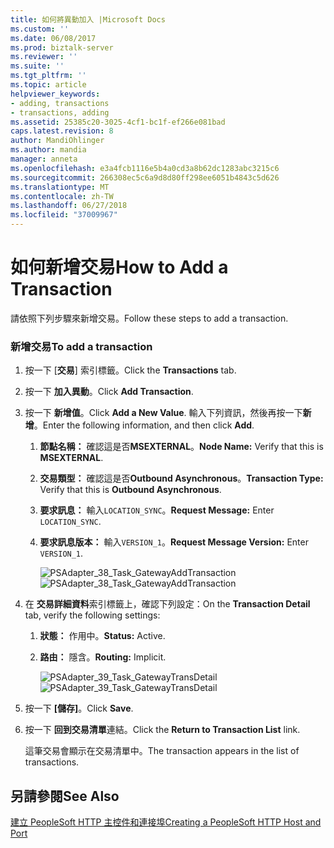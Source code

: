 ```yaml
---
title: 如何將異動加入 |Microsoft Docs
ms.custom: ''
ms.date: 06/08/2017
ms.prod: biztalk-server
ms.reviewer: ''
ms.suite: ''
ms.tgt_pltfrm: ''
ms.topic: article
helpviewer_keywords:
- adding, transactions
- transactions, adding
ms.assetid: 25385c20-3025-4cf1-bc1f-ef266e081bad
caps.latest.revision: 8
author: MandiOhlinger
ms.author: mandia
manager: anneta
ms.openlocfilehash: e3a4fcb1116e5b4a0cd3a8b62dc1283abc3215c6
ms.sourcegitcommit: 266308ec5c6a9d8d80ff298ee6051b4843c5d626
ms.translationtype: MT
ms.contentlocale: zh-TW
ms.lasthandoff: 06/27/2018
ms.locfileid: "37009967"
---
```

# <a name="how-to-add-a-transaction"></a><span data-ttu-id="50b32-102">如何新增交易</span><span class="sxs-lookup"><span data-stu-id="50b32-102">How to Add a Transaction</span></span>
<span data-ttu-id="50b32-103">請依照下列步驟來新增交易。</span><span class="sxs-lookup"><span data-stu-id="50b32-103">Follow these steps to add a transaction.</span></span>  
  
### <a name="to-add-a-transaction"></a><span data-ttu-id="50b32-104">新增交易</span><span class="sxs-lookup"><span data-stu-id="50b32-104">To add a transaction</span></span>  
  
1. <span data-ttu-id="50b32-105">按一下 [**交易**] 索引標籤。</span><span class="sxs-lookup"><span data-stu-id="50b32-105">Click the **Transactions** tab.</span></span>  
  
2. <span data-ttu-id="50b32-106">按一下 **加入異動**。</span><span class="sxs-lookup"><span data-stu-id="50b32-106">Click **Add Transaction**.</span></span>  
  
3. <span data-ttu-id="50b32-107">按一下 **新增值**。</span><span class="sxs-lookup"><span data-stu-id="50b32-107">Click **Add a New Value**.</span></span> <span data-ttu-id="50b32-108">輸入下列資訊，然後再按一下**新增**。</span><span class="sxs-lookup"><span data-stu-id="50b32-108">Enter the following information, and then click **Add**.</span></span>  
  
   1. <span data-ttu-id="50b32-109">**節點名稱：** 確認這是否**MSEXTERNAL**。</span><span class="sxs-lookup"><span data-stu-id="50b32-109">**Node Name:** Verify that this is **MSEXTERNAL**.</span></span>  
  
   2. <span data-ttu-id="50b32-110">**交易類型：** 確認這是否**Outbound Asynchronous**。</span><span class="sxs-lookup"><span data-stu-id="50b32-110">**Transaction Type:** Verify that this is **Outbound Asynchronous**.</span></span>  
  
   3. <span data-ttu-id="50b32-111">**要求訊息：** 輸入`LOCATION_SYNC`。</span><span class="sxs-lookup"><span data-stu-id="50b32-111">**Request Message:** Enter `LOCATION_SYNC`.</span></span>  
  
   4. <span data-ttu-id="50b32-112">**要求訊息版本：** 輸入`VERSION_1`。</span><span class="sxs-lookup"><span data-stu-id="50b32-112">**Request Message Version:** Enter `VERSION_1`.</span></span>  
  
      <span data-ttu-id="50b32-113">![](../core/media/psadapter-38-task-gatewayaddtransaction.gif "PSAdapter_38_Task_GatewayAddTransaction")</span><span class="sxs-lookup"><span data-stu-id="50b32-113">![](../core/media/psadapter-38-task-gatewayaddtransaction.gif "PSAdapter_38_Task_GatewayAddTransaction")</span></span>  
  
4. <span data-ttu-id="50b32-114">在 **交易詳細資料**索引標籤上，確認下列設定：</span><span class="sxs-lookup"><span data-stu-id="50b32-114">On the **Transaction Detail** tab, verify the following settings:</span></span>  
  
   1. <span data-ttu-id="50b32-115">**狀態：** 作用中。</span><span class="sxs-lookup"><span data-stu-id="50b32-115">**Status:** Active.</span></span>  
  
   2. <span data-ttu-id="50b32-116">**路由：** 隱含。</span><span class="sxs-lookup"><span data-stu-id="50b32-116">**Routing:** Implicit.</span></span>  
  
      <span data-ttu-id="50b32-117">![](../core/media/psadapter-39-task-gatewaytransdetail.gif "PSAdapter_39_Task_GatewayTransDetail")</span><span class="sxs-lookup"><span data-stu-id="50b32-117">![](../core/media/psadapter-39-task-gatewaytransdetail.gif "PSAdapter_39_Task_GatewayTransDetail")</span></span>  
  
5. <span data-ttu-id="50b32-118">按一下 **[儲存]**。</span><span class="sxs-lookup"><span data-stu-id="50b32-118">Click **Save**.</span></span>  
  
6. <span data-ttu-id="50b32-119">按一下 **回到交易清單**連結。</span><span class="sxs-lookup"><span data-stu-id="50b32-119">Click the **Return to Transaction List** link.</span></span>  
  
    <span data-ttu-id="50b32-120">這筆交易會顯示在交易清單中。</span><span class="sxs-lookup"><span data-stu-id="50b32-120">The transaction appears in the list of transactions.</span></span>  
  
## <a name="see-also"></a><span data-ttu-id="50b32-121">另請參閱</span><span class="sxs-lookup"><span data-stu-id="50b32-121">See Also</span></span>  
 [<span data-ttu-id="50b32-122">建立 PeopleSoft HTTP 主控件和連接埠</span><span class="sxs-lookup"><span data-stu-id="50b32-122">Creating a PeopleSoft HTTP Host and Port</span></span>](../core/creating-a-peoplesoft-http-host-and-port.md)